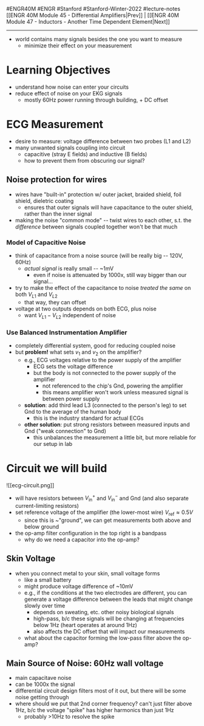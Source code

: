 #ENGR40M #ENGR #Stanford #Stanford-Winter-2022 #lecture-notes 
[[ENGR 40M Module 45 - Differential Amplifiers|Prev]] | [[ENGR 40M Module 47 - Inductors - Another Time Dependent Element|Next]]
___
- world contains many signals besides the one you want to measure
	- minimize their effect on your measurement

# Learning Objectives
- understand how noise can enter your circuits
- reduce effect of noise on your EKG signals
	- mostly 60Hz power running through building, + DC offset

# ECG Measurement
- desire to measure: voltage difference between two probes (L1 and L2)
- many unwanted signals coupling into circuit
	- capacitive (stray E fields) and inductive (B fields)
	- how to prevent them from obscuring our signal?

## Noise protection for wires
- wires have "built-in" protection w/ outer jacket, braided shield, foil shield, dieletric coating
	- ensures that outer signals will have capacitance to the outer shield, rather than the inner signal
- making the noise "common mode" -- twist wires to each other, s.t. the *difference* between signals coupled together won't be that much

### Model of Capacitive Noise
- think of capacitance from a noise source (will be really big -- 120V, 60Hz)
	- *actual signal* is really small -- ~1mV
		- even if noise is attenuated by 1000x, still way bigger than our signal...
- try to make the effect of the capacitance to noise *treated the same* on both $V_{L1}$ and $V_{L2}$
	- that way, they can offset
- voltage at two outputs depends on both ECG, plus noise
	- want $V_{L1} - V_{L2}$ independent of noise

### Use Balanced Instrumentation Amplifier
- completely differential system, good for reducing coupled noise
- but **problem!** what sets $v_1$ and $v_2$ on the amplifier?
	- e.g., ECG voltages relative to the power supply of the amplifier
		- ECG sets the voltage difference
		- but the body is not connected to the power supply of the amplifier
			- not referenced to the chip's Gnd, powering the amplifier
			- this means amplifier won't work unless measured signal is between power supply
	- **solution**: add third lead L3 (connected to the person's leg) to set Gnd to the average of the human body
		- this is the industry standard for actual ECGs
	- **other solution**: put strong resistors between measured inputs and Gnd ("weak connection" to Gnd)
		- this unbalances the measurement a little bit, but more reliable for our setup in lab
# Circuit we will build
![[ecg-circuit.png]]
- will have resistors between $V_\text{in}^+$ and $V_\text{in}^-$ and Gnd (and also separate current-limiting resistors)
- set reference voltage of the amplifier (the lower-most wire) $V_\text{ref}\approx 0.5V$
	- since this is ~"ground", we can get measurements both above and below ground
- the op-amp filter configuration in the top right is a bandpass
	- why do we need a capacitor into the op-amp?

## Skin Voltage
- when you connect metal to your skin, small voltage forms
	- like a small battery
	- might produce voltage difference of ~10mV
	- e.g., if the conditions at the two electrodes are different, you can generate a voltage difference between the leads that might change slowly over time
		- depends on sweating, etc. other noisy biological signals
		- high-pass, b/c these signals will be changing at frequencies below 1Hz (heart operates at around 1Hz)
		- also affects the DC offset that will impact our measurements
	- what about the capacitor forming the low-pass filter above the op-amp?

## Main Source of Noise: 60Hz wall voltage
- main capacitave noise
- can be 1000x the signal
- differential circuit design filters most of it out, but there will be some noise getting through
- where should we put that 2nd corner frequency? can't just filter above 1Hz, b/c the voltage "spike" has higher harmonics than just 1Hz
	- probably >10Hz to resolve the spike